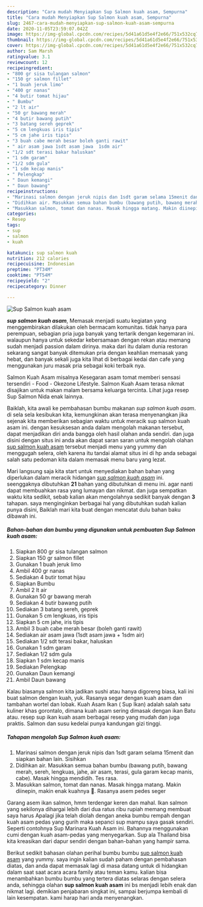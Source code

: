```yaml
---
description: "Cara mudah Menyiapkan Sup Salmon kuah asam, Sempurna"
title: "Cara mudah Menyiapkan Sup Salmon kuah asam, Sempurna"
slug: 2467-cara-mudah-menyiapkan-sup-salmon-kuah-asam-sempurna
date: 2020-11-05T23:59:07.042Z
image: https://img-global.cpcdn.com/recipes/5d41a61d5e4f2e66/751x532cq70/sup-salmon-kuah-asam-foto-resep-utama.jpg
thumbnail: https://img-global.cpcdn.com/recipes/5d41a61d5e4f2e66/751x532cq70/sup-salmon-kuah-asam-foto-resep-utama.jpg
cover: https://img-global.cpcdn.com/recipes/5d41a61d5e4f2e66/751x532cq70/sup-salmon-kuah-asam-foto-resep-utama.jpg
author: Sam Marsh
ratingvalue: 3.1
reviewcount: 12
recipeingredient:
- "800 gr sisa tulangan salmon"
- "150 gr salmon fillet"
- "1 buah jeruk limo"
- "400 gr nanas"
- "4 butir tomat hijau"
- " Bumbu"
- "2 lt air"
- "50 gr bawang merah"
- "4 butir bawang putih"
- "3 batang sereh geprek"
- "5 cm lengkuas iris tipis"
- "5 cm jahe iris tipis"
- "3 buah cabe merah besar boleh ganti rawit"
- " air asam jawa 1sdt asam jawa  1sdm air"
- "1/2 sdt terasi bakar haluskan"
- "1 sdm garam"
- "1/2 sdm gula"
- "1 sdm kecap manis"
- " Pelengkap"
- " Daun kemangi"
- " Daun bawang"
recipeinstructions:
- "Marinasi salmon dengan jeruk nipis dan 1sdt garam selama 15menit dan siapkan bahan lain. Sisihkan"
- "Didihkan air. Masukkan semua bahan bumbu (bawang putih, bawang merah, sereh, lengkuas, jahe, air asam, terasi, gula garam kecap manis, cabe). Masak hingga mendidih. Tes rasa."
- "Masukkan salmon, tomat dan nanas. Masak hingga matang. Makin diinepin, makin enak kuahnya 🥰. Rasanya asem pedes seger"
categories:
- Resep
tags:
- sup
- salmon
- kuah

katakunci: sup salmon kuah 
nutrition: 212 calories
recipecuisine: Indonesian
preptime: "PT34M"
cooktime: "PT54M"
recipeyield: "2"
recipecategory: Dinner

---
```



![Sup Salmon kuah asam](https://img-global.cpcdn.com/recipes/5d41a61d5e4f2e66/751x532cq70/sup-salmon-kuah-asam-foto-resep-utama.jpg)

<b><i>sup salmon kuah asam</i></b>, Memasak menjadi suatu kegiatan yang menggembirakan dilakukan oleh bermacam komunitas. tidak hanya para perempuan, sebagian pria juga banyak yang tertarik dengan kegemaran ini. walaupun hanya untuk sekedar kebersamaan dengan rekan atau memang sudah menjadi passion dalam dirinya. maka dari itu dalam dunia restoran sekarang sangat banyak ditemukan pria dengan keahlian memasak yang hebat, dan banyak sekali juga kita lihat di berbagai kedai dan cafe yang menggunakan juru masak pria sebagai koki terbaik nya.

Salmon Kuah Asam misalnya Kesegaran asam tomat memberi sensasi tersendiri - Food - Okezone Lifestyle. Salmon Kuah Asam terasa nikmat disajikan untuk makan malam bersama keluarga tercinta. Lihat juga resep Sup Salmon Nida enak lainnya.

Baiklah, kita awali ke pembahasan bumbu makanan <i>sup salmon kuah asam</i>. di sela sela kesibukan kita, kemungkinan akan terasa menyenangkan jika sejenak kita memberikan sebagian waktu untuk meracik sup salmon kuah asam ini. dengan kesuksesan anda dalam mengolah makanan tersebut, dapat menjadikan diri anda bangga oleh hasil olahan anda sendiri. dan juga disini dengan situs ini anda akan dapat saran saran untuk mengolah olahan <u>sup salmon kuah asam</u> tersebut menjadi menu yang yummy dan menggugah selera, oleh karena itu tandai alamat situs ini di hp anda sebagai salah satu pedoman kita dalam memasak menu baru yang lezat.


Mari langsung saja kita start untuk menyediakan bahan bahan yang diperlukan dalam meracik hidangan <u><i>sup salmon kuah asam</i></u> ini. seenggaknya dibutuhkan <b>21</b> bahan yang dibutuhkan di menu ini. agar nanti dapat membuahkan rasa yang lumayan dan nikmat. dan juga sempatkan waktu kita sedikit, sebab kalian akan mengolahnya sedikit banyak dengan <b>3</b> tahapan. saya menginginkan berbagai hal yang dibutuhkan sudah kalian punya disini, Baiklah mari kita buat dengan mencatat dulu bahan baku dibawah ini.

<!--inarticleads1-->

##### Bahan-bahan dan bumbu yang digunakan untuk pembuatan Sup Salmon kuah asam:

1. Siapkan 800 gr sisa tulangan salmon
1. Siapkan 150 gr salmon fillet
1. Gunakan 1 buah jeruk limo
1. Ambil 400 gr nanas
1. Sediakan 4 butir tomat hijau
1. Siapkan  Bumbu
1. Ambil 2 lt air
1. Gunakan 50 gr bawang merah
1. Sediakan 4 butir bawang putih
1. Sediakan 3 batang sereh, geprek
1. Gunakan 5 cm lengkuas, iris tipis
1. Siapkan 5 cm jahe, iris tipis
1. Ambil 3 buah cabe merah besar (boleh ganti rawit)
1. Sediakan  air asam jawa (1sdt asam jawa + 1sdm air)
1. Sediakan 1/2 sdt terasi bakar, haluskan
1. Gunakan 1 sdm garam
1. Sediakan 1/2 sdm gula
1. Siapkan 1 sdm kecap manis
1. Sediakan  Pelengkap
1. Gunakan  Daun kemangi
1. Ambil  Daun bawang


Kalau biasanya salmon kita jadikan sushi atau hanya digoreng biasa, kali ini buat salmon dengan kuah, yuk. Rasanya segar dengan kuah asam dan tambahan wortel dan lobak. Kuah Asam Ikan ( Sup Ikan) adalah salah satu kuliner khas gorontalo, dimana kuah asam sering dimasak dengan ikan Batu atau. resep sup ikan kuah asam berbagai resep yang mudah dan juga praktis. Salmon dan susu kedelai punya kandungan gizi tinggi. 

<!--inarticleads2-->

##### Tahapan mengolah Sup Salmon kuah asam:

1. Marinasi salmon dengan jeruk nipis dan 1sdt garam selama 15menit dan siapkan bahan lain. Sisihkan
1. Didihkan air. Masukkan semua bahan bumbu (bawang putih, bawang merah, sereh, lengkuas, jahe, air asam, terasi, gula garam kecap manis, cabe). Masak hingga mendidih. Tes rasa.
1. Masukkan salmon, tomat dan nanas. Masak hingga matang. Makin diinepin, makin enak kuahnya 🥰. Rasanya asem pedes seger


Garang asem ikan salmon, hmm terdengar keren dan mahal. Ikan salmon yang sekilonya dihargai lebih dari dua ratus ribu rupiah memang membuat saya harus Apalagi jika telah diolah dengan aneka bumbu rempah dengan kuah asam pedas yang gurih maka sepanci sup mampu saya gasak sendiri. Seperti contohnya Sup Marinara Kuah Asam ini. Bahannya menggunakan cumi dengan kuah asam-pedas yang menyegarkan. Sup ala Thailand bisa kita kreasikan dari dapur sendiri dengan bahan-bahan yang hampir sama. 

Berikut sedikit bahasan olahan perihal bumbu bumbu <u>sup salmon kuah asam</u> yang yummy. saya ingin kalian sudah paham dengan pembahasan diatas, dan anda dapat memasak lagi di masa datang untuk di hidangkan dalam saat saat acara acara family atau teman kamu. kalian bisa menambahkan bumbu bumbu yang tertera diatas selaras dengan selera anda, sehingga olahan <b>sup salmon kuah asam</b> ini bs menjadi lebih enak dan nikmat lagi. demikian penjabaran singkat ini, sampai berjumpa kembali di lain kesempatan. kami harap hari anda menyenangkan.
